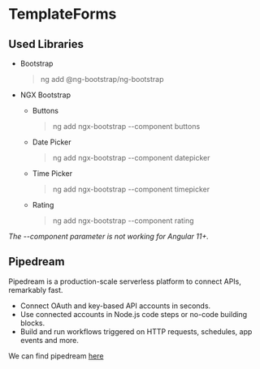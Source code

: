 # TemplateForms

## Used Libraries

- Bootstrap

  > ng add @ng-bootstrap/ng-bootstrap

- NGX Bootstrap

  - Buttons

    > ng add ngx-bootstrap --component buttons

  - Date Picker

    > ng add ngx-bootstrap --component datepicker

  - Time Picker

    > ng add ngx-bootstrap --component timepicker

  - Rating

    > ng add ngx-bootstrap --component rating

_The --component parameter is not working for Angular 11+._

## Pipedream

Pipedream is a production-scale serverless platform to connect APIs, remarkably fast.

- Connect OAuth and key-based API accounts in seconds.
- Use connected accounts in Node.js code steps or no-code building blocks.
- Build and run workflows triggered on HTTP requests, schedules, app events and more.

We can find pipedream [here](https://pipedream.com/)
